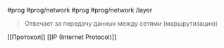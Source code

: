#prog #prog/network  #prog #prog/network /layer 

> Отвечает за передачу данных между сетями (маршрутизацию)

[[Протокол]] [[IP (Internet Protocol)]]
